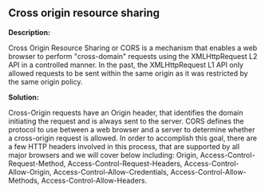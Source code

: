 
Cross origin resource sharing
-------

**Description:**

Cross Origin Resource Sharing or CORS is a mechanism that enables a web browser to perform &#34;cross-domain&#34; requests using the XMLHttpRequest L2 API in a controlled manner. In the past, the XMLHttpRequest L1 API only allowed requests to be sent within the same origin as it was restricted by the same origin policy.


**Solution:**

Cross-Origin requests have an Origin header, that identifies the domain initiating the request and is always sent to the server. CORS defines the protocol to use between a web browser and a server to determine whether a cross-origin request is allowed. In order to accomplish this goal, there are a few HTTP headers involved in this process, that are supported by all major browsers and we will cover below including: Origin, Access-Control-Request-Method, Access-Control-Request-Headers, Access-Control-Allow-Origin, Access-Control-Allow-Credentials, Access-Control-Allow-Methods, Access-Control-Allow-Headers.
